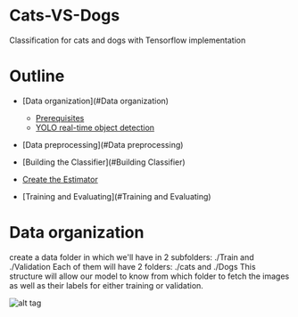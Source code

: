 # Cats-VS-Dogs
Classification for cats and dogs with Tensorflow implementation
# Outline
* [Data organization](#Data organization)
  * [Prerequisites](#prerequisites)
  * [YOLO real-time object detection](#YOLO-real-time-object-detection)

* [Data preprocessing](#Data preprocessing)
* [Building the Classifier](#Building Classifier)
* [Create the Estimator](#contact)
* [Training and Evaluating](#Training and Evaluating)

# Data organization
create a data folder in which we'll have in 2 subfolders: ./Train and ./Validation
Each of them will have 2 folders: ./cats and ./Dogs
This structure will allow our model to know from which folder to fetch the images as well as their labels for either training or validation.



![alt tag](http://m.qpic.cn/psb?/V13jsLBD3Y4Bf1/la7Qv7bC3.6Mu26HmPYKpL0NBq5bY3*zkjPgGKHPmWk!/b/dFQBAAAAAAAA&bo=IwFMAgAAAAARB1w!&rf=viewer_4)
